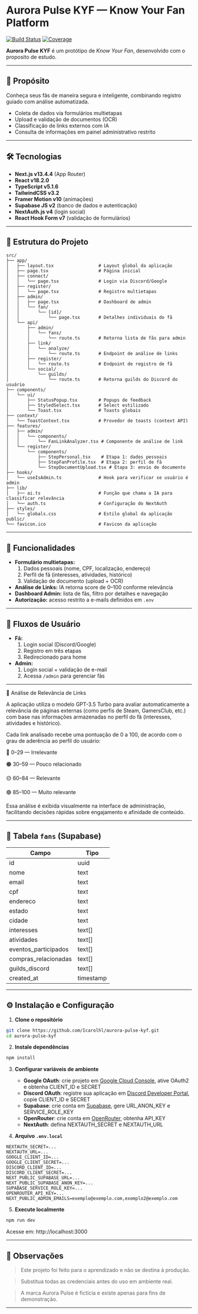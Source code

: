 # Aurora Pulse KYF — Know Your Fan Platform

[![Build Status](https://img.shields.io/badge/build-passing-brightgreen)](https://github.com/seu-usuario/aurora-pulse-kyf/actions)
[![Coverage](https://img.shields.io/badge/coverage-95%25-blue)](https://github.com/seu-usuario/aurora-pulse-kyf/actions)

**Aurora Pulse KYF** é um protótipo de *Know Your Fan*, desenvolvido com o proposito de estudo.

---

## 🚀 Propósito

Conheça seus fãs de maneira segura e inteligente, combinando registro guiado
com análise automatizada.

- Coleta de dados via formulários multietapas
- Upload e validação de documentos (OCR)
- Classificação de links externos com IA
- Consulta de informações em painel administrativo restrito

---

## 🛠 Tecnologias

- **Next.js v13.4.4** (App Router)
- **React v18.2.0**
- **TypeScript v5.1.6**
- **TailwindCSS v3.2**
- **Framer Motion v10** (animações)
- **Supabase JS v2** (banco de dados e autenticação)
- **NextAuth.js v4** (login social)
- **React Hook Form v7** (validação de formulários)

---

## 🧱 Estrutura do Projeto

```
src/
├── app/
│   ├── layout.tsx                 # Layout global da aplicação
│   ├── page.tsx                   # Página inicial
│   ├── connect/
│   │   └── page.tsx               # Login via Discord/Google
│   ├── register/
│   │   └── page.tsx               # Registro multietapas
│   ├── admin/
│   │   ├── page.tsx               # Dashboard de admin
│   │   └── fan/
│   │       └── [id]/
│   │           └── page.tsx       # Detalhes individuais do fã
│   └── api/
│       ├── admin/
│       │   └── fans/
│       │       └── route.ts       # Retorna lista de fãs para admin
│       ├── link/
│       │   └── analyze/
│       │       └── route.ts       # Endpoint de análise de links
│       ├── register/
│       │   └── route.ts           # Endpoint de registro de fã
│       └── social/
│           └── guilds/
│               └── route.ts       # Retorna guilds do Discord do usuário
├── components/
│   └── ui/
│       ├── StatusPopup.tsx        # Popups de feedback
│       ├── StyledSelect.tsx       # Select estilizado
│       └── Toast.tsx              # Toasts globais
├── context/
│   └── ToastContext.tsx           # Provedor de toasts (context API)
├── features/
│   ├── admin/
│   │   └── components/
│   │       └── FanLinkAnalyzer.tsx # Componente de análise de link
│   └── register/
│       └── components/
│           ├── StepPersonal.tsx    # Etapa 1: dados pessoais
│           ├── StepFanProfile.tsx  # Etapa 2: perfil de fã
│           └── StepDocumentUpload.tsx # Etapa 3: envio de documento
├── hooks/
│   └── useIsAdmin.ts              # Hook para verificar se usuário é admin
├── lib/
│   ├── ai.ts                      # Função que chama a IA para classificar relevância
│   └── auth.ts                    # Configuração do NextAuth
├── styles/
│   └── globals.css                # Estilo global da aplicação
public/
└── favicon.ico                    # Favicon da aplicação

```

---

## 📝 Funcionalidades

- **Formulário multietapas:**
  1. Dados pessoais (nome, CPF, localização, endereço)
  2. Perfil de fã (interesses, atividades, histórico)
  3. Validação de documento (upload + OCR)
- **Análise de Links:** IA retorna score de 0–100 conforme relevância
- **Dashboard Admin:** lista de fãs, filtro por detalhes e navegação
- **Autorização:** acesso restrito a e-mails definidos em `.env`

---

## 🔐 Fluxos de Usuário

- **Fã:**
  1. Login social (Discord/Google)
  2. Registro em três etapas
  3. Redirecionado para home
- **Admin:**
  1. Login social + validação de e-mail
  2. Acessa `/admin` para gerenciar fãs

---

🔄 Análise de Relevância de Links

A aplicação utiliza o modelo GPT-3.5 Turbo para avaliar automaticamente a
relevância de páginas externas (como perfis de Steam, GamersClub, etc.) com base
nas informações armazenadas no perfil do fã (interesses, atividades e histórico).

Cada link analisado recebe uma pontuação de 0 a 100, de acordo com o grau de
aderência ao perfil do usuário:

🔴 0–29 — Irrelevante

🟠 30–59 — Pouco relacionado

🟡 60–84 — Relevante

🟢 85–100 — Muito relevante

Essa análise é exibida visualmente na interface de administração, facilitando
decisões rápidas sobre engajamento e afinidade de conteúdo.

---

## 🧬 Tabela `fans` (Supabase)

| Campo                 | Tipo     |
|----------------------|----------|
| id                   | uuid     |
| nome                 | text     |
| email                | text     |
| cpf                  | text     |
| endereco             | text     |
| estado               | text     |
| cidade               | text     |
| interesses           | text[]   |
| atividades           | text[]   |
| eventos_participados | text[]   |
| compras_relacionadas | text[]   |
| guilds_discord       | text[]   |
| created_at           | timestamp|

---

## ⚙️ Instalação e Configuração

1. **Clone o repositório**
```bash
git clone https://github.com/Icarolhl/aurora-pulse-kyf.git
cd aurora-pulse-kyf
```
2. **Instale dependências**
```bash
npm install
```
3. **Configurar variáveis de ambiente**
   - **Google OAuth**: crie projeto em [Google Cloud Console](https://console.cloud.google.com), ative OAuth2 e obtenha CLIENT_ID e SECRET
   - **Discord OAuth**: registre sua aplicação em [Discord Developer Portal](https://discord.com/developers), copie CLIENT_ID e SECRET
   - **Supabase**: crie conta em [Supabase](https://supabase.com), gere URL,ANON_KEY e SERVICE_ROLE_KEY
   - **OpenRouter**: crie conta em [OpenRouter](https://openrouter.ai), obtenha API_KEY
   - **NextAuth**: defina NEXTAUTH_SECRET e NEXTAUTH_URL

4. **Arquivo `.env.local`**
```env
NEXTAUTH_SECRET=...
NEXTAUTH_URL=...
GOOGLE_CLIENT_ID=...
GOOGLE_CLIENT_SECRET=...
DISCORD_CLIENT_ID=...
DISCORD_CLIENT_SECRET=...
NEXT_PUBLIC_SUPABASE_URL=...
NEXT_PUBLIC_SUPABASE_ANON_KEY=...
SUPABASE_SERVICE_ROLE_KEY=...
OPENROUTER_API_KEY=...
NEXT_PUBLIC_ADMIN_EMAILS=exemplo@exemplo.com,exemplo2@exemplo.com
```

5. **Execute localmente**
```bash
npm run dev
```

Acesse em: http://localhost:3000

---

## 📌 Observações

> Este projeto foi feito para o aprendizado e não se destina à produção.

> Substitua todas as credenciais antes do uso em ambiente real.

> A marca Aurora Pulse é fictícia e existe apenas para fins de demonstração.


---

